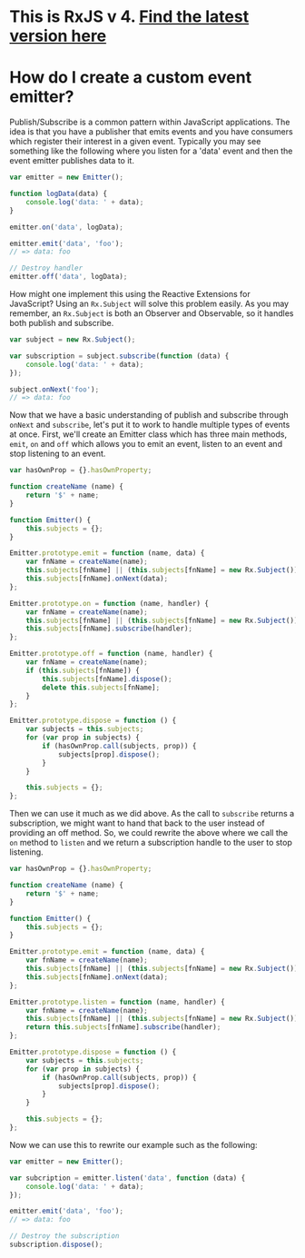 # This is RxJS v 4. [Find the latest version here](https://github.com/reactivex/rxjs)
# How do I create a custom event emitter? #

Publish/Subscribe is a common pattern within JavaScript applications.  The idea is that you have a publisher that emits events and you have consumers which register their interest in a given event.  Typically you may see something like the following where you listen for a 'data' event and then the event emitter publishes data to it.

```js
var emitter = new Emitter();

function logData(data) {
	console.log('data: ' + data);
}

emitter.on('data', logData);

emitter.emit('data', 'foo');
// => data: foo

// Destroy handler
emitter.off('data', logData);
```

How might one implement this using the Reactive Extensions for JavaScript?  Using an `Rx.Subject` will solve this problem easily.  As you may remember, an `Rx.Subject` is both an Observer and Observable, so it handles both publish and subscribe.

```js
var subject = new Rx.Subject();

var subscription = subject.subscribe(function (data) {
	console.log('data: ' + data);
});

subject.onNext('foo');
// => data: foo
```

Now that we have a basic understanding of publish and subscribe through `onNext` and `subscribe`, let's put it to work to handle multiple types of events at once.  First, we'll create an Emitter class which has three main methods, `emit`, `on` and `off` which allows you to emit an event, listen to an event and stop listening to an event.

```js
var hasOwnProp = {}.hasOwnProperty;

function createName (name) {
	return '$' + name;
}

function Emitter() {
	this.subjects = {};
}

Emitter.prototype.emit = function (name, data) {
	var fnName = createName(name);
	this.subjects[fnName] || (this.subjects[fnName] = new Rx.Subject());
	this.subjects[fnName].onNext(data);
};

Emitter.prototype.on = function (name, handler) {
	var fnName = createName(name);
	this.subjects[fnName] || (this.subjects[fnName] = new Rx.Subject());
	this.subjects[fnName].subscribe(handler);
};

Emitter.prototype.off = function (name, handler) {
	var fnName = createName(name);
	if (this.subjects[fnName]) {
		this.subjects[fnName].dispose();
		delete this.subjects[fnName];
	}
};

Emitter.prototype.dispose = function () {
	var subjects = this.subjects;
	for (var prop in subjects) {
		if (hasOwnProp.call(subjects, prop)) {
			subjects[prop].dispose();
		}
	}

	this.subjects = {};
};
```

Then we can use it much as we did above.  As the call to `subscribe` returns a subscription, we might want to hand that back to the user instead of providing an off method.  So, we could rewrite the above where we call the `on` method to `listen` and we return a subscription handle to the user to stop listening.

```js
var hasOwnProp = {}.hasOwnProperty;

function createName (name) {
	return '$' + name;
}

function Emitter() {
	this.subjects = {};
}

Emitter.prototype.emit = function (name, data) {
	var fnName = createName(name);
	this.subjects[fnName] || (this.subjects[fnName] = new Rx.Subject());
	this.subjects[fnName].onNext(data);
};

Emitter.prototype.listen = function (name, handler) {
	var fnName = createName(name);
	this.subjects[fnName] || (this.subjects[fnName] = new Rx.Subject());
	return this.subjects[fnName].subscribe(handler);
};

Emitter.prototype.dispose = function () {
	var subjects = this.subjects;
	for (var prop in subjects) {
		if (hasOwnProp.call(subjects, prop)) {
			subjects[prop].dispose();
		}
	}

	this.subjects = {};
};
```

Now we can use this to rewrite our example such as the following:

```js
var emitter = new Emitter();

var subcription = emitter.listen('data', function (data) {
	console.log('data: ' + data);
});

emitter.emit('data', 'foo');
// => data: foo

// Destroy the subscription
subscription.dispose();
```
